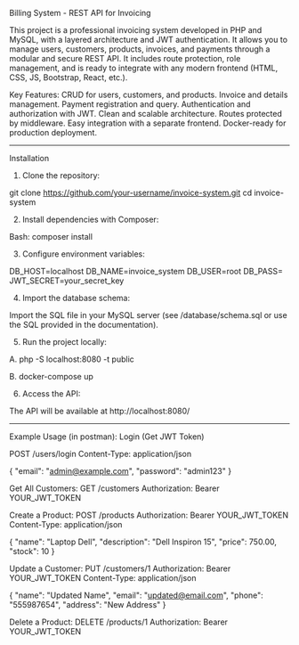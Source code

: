 Billing System - REST API for Invoicing

This project is a professional invoicing system developed in PHP and MySQL, with a layered architecture and JWT authentication.
It allows you to manage users, customers, products, invoices, and payments through a modular and secure REST API.
It includes route protection, role management, and is ready to integrate with any modern frontend (HTML, CSS, JS, Bootstrap, React, etc.).

Key Features:
CRUD for users, customers, and products.
Invoice and details management.
Payment registration and query.
Authentication and authorization with JWT.
Clean and scalable architecture.
Routes protected by middleware.
Easy integration with a separate frontend.
Docker-ready for production deployment.

-------------------------------------------------------------------------------------------------

Installation

1. Clone the repository:

git clone https://github.com/your-username/invoice-system.git
cd invoice-system 

2. Install dependencies with Composer:

Bash:
composer install

3. Configure environment variables:

DB_HOST=localhost
DB_NAME=invoice_system
DB_USER=root
DB_PASS=
JWT_SECRET=your_secret_key

4. Import the database schema:

Import the SQL file in your MySQL server (see /database/schema.sql or use the SQL provided in the documentation).

5. Run the project locally: 

A. php -S localhost:8080 -t public

B. docker-compose up

6. Access the API:

The API will be available at http://localhost:8080/

------------------------------------------------------------------------------------------------

Example Usage (in postman):
Login (Get JWT Token)

POST /users/login
Content-Type: application/json

{
  "email": "admin@example.com",
  "password": "admin123"
}

Get All Customers:
GET /customers
Authorization: Bearer YOUR_JWT_TOKEN


Create a Product:
POST /products
Authorization: Bearer YOUR_JWT_TOKEN
Content-Type: application/json

{
  "name": "Laptop Dell",
  "description": "Dell Inspiron 15",
  "price": 750.00,
  "stock": 10
}


Update a Customer:
PUT /customers/1
Authorization: Bearer YOUR_JWT_TOKEN
Content-Type: application/json

{
  "name": "Updated Name",
  "email": "updated@email.com",
  "phone": "555987654",
  "address": "New Address"
}

Delete a Product:
DELETE /products/1
Authorization: Bearer YOUR_JWT_TOKEN